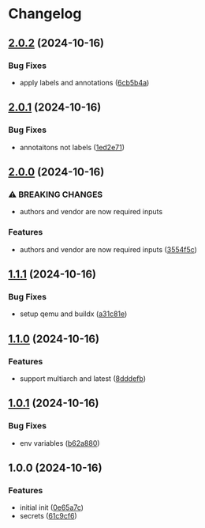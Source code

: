 # Changelog

## [2.0.2](https://github.com/Jmainguy/docker-workflows/compare/v2.0.1...v2.0.2) (2024-10-16)


### Bug Fixes

* apply labels and annotations ([6cb5b4a](https://github.com/Jmainguy/docker-workflows/commit/6cb5b4ab69d9922a1f3b7d4b91c07bfb6b9dffbb))

## [2.0.1](https://github.com/Jmainguy/docker-workflows/compare/v2.0.0...v2.0.1) (2024-10-16)


### Bug Fixes

* annotaitons not labels ([1ed2e71](https://github.com/Jmainguy/docker-workflows/commit/1ed2e714c3e4a81fb85095d63c6a89e56ae98456))

## [2.0.0](https://github.com/Jmainguy/docker-workflows/compare/v1.1.1...v2.0.0) (2024-10-16)


### ⚠ BREAKING CHANGES

* authors and vendor are now required inputs

### Features

* authors and vendor are now required inputs ([3554f5c](https://github.com/Jmainguy/docker-workflows/commit/3554f5ccacc4dcfa90514db77699da9cc98296e4))

## [1.1.1](https://github.com/Jmainguy/docker-workflows/compare/v1.1.0...v1.1.1) (2024-10-16)


### Bug Fixes

* setup qemu and buildx ([a31c81e](https://github.com/Jmainguy/docker-workflows/commit/a31c81e4ce6a8e62884f348cc8699a44b6fb1d61))

## [1.1.0](https://github.com/Jmainguy/docker-workflows/compare/v1.0.1...v1.1.0) (2024-10-16)


### Features

* support multiarch and latest ([8dddefb](https://github.com/Jmainguy/docker-workflows/commit/8dddefbaa393dbf543e8e124fbfc11f2f56eb734))

## [1.0.1](https://github.com/Jmainguy/docker-workflows/compare/v1.0.0...v1.0.1) (2024-10-16)


### Bug Fixes

* env variables ([b62a880](https://github.com/Jmainguy/docker-workflows/commit/b62a88059b0c714edc04863591cf7813fb872335))

## 1.0.0 (2024-10-16)


### Features

* initial init ([0e65a7c](https://github.com/Jmainguy/docker-workflows/commit/0e65a7c44879f152939bd92a1a43cfece5521e18))
* secrets ([61c9cf6](https://github.com/Jmainguy/docker-workflows/commit/61c9cf6922b762dd0acc554a16ca55f3116eb624))
